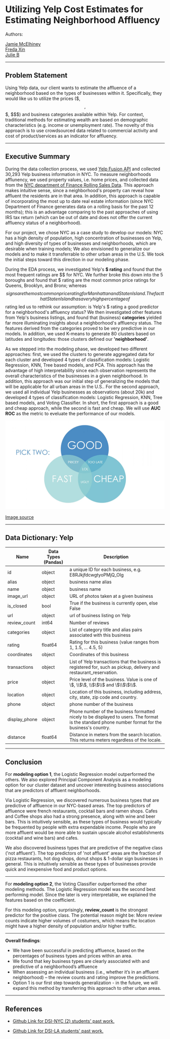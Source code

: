 # Utilizing Yelp Cost Estimates for Estimating Neighborhood Affluency
Authors:  

[Jamie McElhiney](https://github.com/jmce619)  
[Freda Xin](https://github.com/FredaXin)  
[Julie B](https://github.com/juliebga) 
___
## Problem Statement
Using Yelp data, our client wants to estimate the affluence of a neighborhood based on the types of businesses within it. Specifically, they would like us to utilize the prices ($, $$, $$$, $$$) and business categories available within Yelp. For context, traditional methods for estimating wealth are based on demographic characteristics (e.g. income or unemployment rate). The novelty of this approach is to use crowdsourced data related to commercial activity and cost of product/services as an indicator for affluency.


___
## Executive Summary

During the data collection process, we used [Yelp Fusion
API](https://www.yelp.com/developers/documentation/v3/get_started) and collected
30,293 Yelp business information in NYC. To measure neighborhoods
afflunency, we used property values, i.e. home prices, and collected data from
the [NYC department of Finance Rolling Sales Data](https://www1.nyc.gov/site/finance/taxes/property-rolling-sales-data.page). This approach makes
intuitive sense, since a neighborhood's property can reveal how affluent the
residents are in that area. In addition, this approach is capable of incorporating
the most up to date real estate information (since NYC Department of Finance
generates data on a rolling basis for the past 12 months); this is an
advantage comparing to the past approaches of using IRS tax return
(which can be out of date and does not offer the current affluency status of a neighborhood).

For our project, we chose NYC as a case study to develop our models: NYC has
a high density of population, high concentration of businesses on Yelp, and high
diversity of types of businesses and neighborhoods, which are desirable when
training models; We also envisioned to generalize our models and to make it
transferrable to other urban areas in the U.S. We took the initial steps toward this
direction in our modeling phase. 

During the EDA process, we investigated Yelp's **$ rating** and found that the
most frequent ratings are $$ for NYC. We further broke this down into the 5
boroughs and found that $ rating are the most common price ratings for Queens,
Brooklyn, and Bronx; whereas $$ signs are the most common price rating for
Manhattan and Staten Island. The fact that Staten Island has a very high percentage
of $$ rating led us to rethink our assumption: is Yelp's $ rating a good
predictor for a neighborhood's affluency status? We then investigated other
features from Yelp's business listings, and found that (business)
**categories** yielded far more illuminating insights about a neighborhood's
affluency status. The features derived from the categories proved to be very
predictive in our models. In addition, we used K-means to generate 80 clusters based on
latitudes and longitudes: those clusters defined our **'neighborhood'**.  

As we stepped into the modeling phase, we developed two different approaches:
first, we used the clusters to generate aggregated data for each cluster and
developed 4 types of classification models: Logistic Regression, KNN,
Tree based models, and PCA. This approach has the advantage of high interpretability since
each observation represents the overall characteristics of the businesses in a given
neighborhood. In addition, this approach was our initial step of generalizing the
models that will be applicable for all urban areas in the U.S.. For the second
approach, we used all individual Yelp businesses as observations (about 20k) and
developed 4 types of classification models: Logistic Regression, KNN, Tree based
models, and Voting Classifier. In short, the first approach is a good and cheap
approach, while the second is fast and cheap. We will use **AUC ROC** as the metric
to eveluate the performance of our models.

![cheap_good_fast](./images/good_fast_cheap.jpg)
 
 [Image source](https://www.dancker.com/blog/good-fast-cheap/)

___
## Data Dictionary: Yelp


| Name | Data Types (Pandas) | Description |
|---|---|---|
|id|object|a unique ID for each business, e.g. E8RJkjfdcwgtyoPMjQ_Olg|
|alias |object|business name alias| 
|name|object|business name|
|image_url|object|URL of photos taken at a given business|
|is_closed|bool|True if the business is currently open, else False|
|url|object|url of business listing on Yelp|
|review_count|int64|Number of reviews|
|categories|object|List of category title and alias pairs associated with this business|
|rating|float64|Rating for this business (value ranges from 1, 1.5, ... 4.5, 5)|
|coordinates|object|Coordinates of this business|
|transactions|object|List of Yelp transactions that the business is registered for, such as pickup, delivery and restaurant_reservation.|
|price|object|Price level of the business. Value is one of \\$, \\$\\$, \\$\\$\\$ and \\$\\$\\$\\$.|
|location|object|Location of this business, including address, city, state, zip code and country.|
|phone|object|phone number of the business|
|display_phone|object|Phone number of the business formatted nicely to be displayed to users. The format is the standard phone number format for the business's country.|
|distance|float64|Distance in meters from the search location. This returns meters regardless of the locale.|


___
## Conclusion
For **modeling option 1**,  the Logistic Regression model outperformed the
others. We also explored Principal Component Analysis as a modeling option
for our cluster dataset and uncover interesting business associations that are
predictors of affluent neighborhoods.

Via Logistic Regression, we discovered numerous business types that are predictive of affluence in our NYC-based areas. The top predictors of affluence were french restaurants, cocktail bars and ramen shops. Cafes and Coffee shops also had a strong presence, along with wine and beer bars. This is intuitively sensible, as these types of business would typically be frequented by people with extra expendable income. People who are more affluent would be more able to sustain upscale alcohol establishments (cocktail and wine bars) and cafes.

We also discovered business types that are predictive of the negative class ('not affluent'). The top predictors of 'not affluent' areas are the fraction of pizza restaurants, hot dog shops, donut shops & 1-dollar sign businesses in general. This is intuitively sensible as these types of businesses provide quick and inexpensive food and product options.
___
For **modeling option 2**,  the Voting Classifier outperformed the other modeling methods. The
Logistic Regression model was the second best performing model. Since the later
is very interpretable, we explained the features based on the coefficient.

For this modeling option, surprisingly, **review_count** is the strongest predictor for the positive class. The potential reason might be: More review counts indicate higher volumes of costumers, which means the location might have a higher density of population and/or higher traffic.
___
**Overall findings**: 
- We have been successful in predicting affluence, based on the percentages of business types and prices within an area.
- We found that key business types are clearly associated with and predictive of a neighborhood’s affluence
- When assessing an individual business (i.e., whether it’s in an affluent neighborhood) – the review counts and rating improve the predictions.
- Option 1 is our first step towards generalization - in the future, we will expand this method by transferring this approach to other urban areas.

___

## References
- [Github Link for DSI-NYC (2) students' past
work.](https://github.com/Shaddyjr/predicting_affluence_using_yelp)

- [Github Link for DSI-LA students' past
work.](https://github.com/hovikgas/hovieco)
